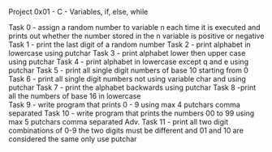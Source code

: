 Project 0x01 - C - Variables, if, else, while 
  
 Task 0 - assign a random number to variable n each time it is executed and prints out whether the number stored in the n variable is positive or negative 
 Task 1 - print the last digit of a random number 
 Task 2 - print alphabet in lowercase using putchar 
 Task 3 - print alphabet lower then upper case using putchar 
 Task 4 - print alphabet in lowercase except q and e using putchar 
 Task 5 - print all single digit numbers of base 10 starting from 0 
 Task 6 - print all single digit numbers not using variable char and using putchar 
 Task 7 - print the alphabet backwards using putchar 
 Task 8 -print all the numbers of base 16 in lowercase  
 Task 9 - write program that prints 0 - 9 using max 4 putchars comma separated 
 Task 10 - write program that prints the numbers 00 to 99 using max 5 putchars comma separated 
 Adv. Task 11 - print all two digit combinations of 0-9 the two digits must be different and 01 and 10 are considered the same only use putchar
